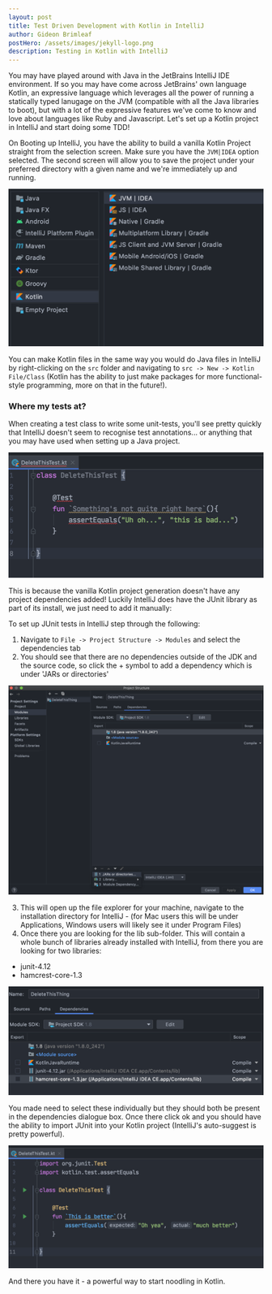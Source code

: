 ```yaml
---
layout: post
title: Test Driven Development with Kotlin in IntelliJ
author: Gideon Brimleaf
postHero: /assets/images/jekyll-logo.png
description: Testing in Kotlin with IntelliJ
---
```


You may have played around with Java in the JetBrains IntelliJ IDE environment. If so you may have come across JetBrains' own language Kotlin, an expressive language which leverages all the power of running a statically typed lanugage on the JVM (compatible with all the Java libraries to boot), but with a lot of the expressive features we've come to know and love about languages like Ruby and Javascript. Let's set up a Kotlin project in IntelliJ and start doing some TDD!

On Booting up IntelliJ, you have the ability to build a vanilla Kotlin Project straight from the selection screen. Make sure you have the ```JVM|IDEA``` option selected.  The second screen will allow you to save the project under your preferred directory with a given name and we're immediately up and running.

<pre class="shadowy">
<img src="/assets/images/kotlin-testing-create-kotlin-project.png" class="img-fluid" alt="bootstrap downloads">
</pre>

You can make Kotlin files in the same way you would do Java files in IntelliJ  by right-clicking on the ```src``` folder and navigating to ```src -> New -> Kotlin File/Class``` (Kotlin has the ability to just make packages for more functional-style programming, more on that in the future!).

### Where my tests at?

When creating a test class to write some unit-tests, you'll see pretty quickly that IntelliJ doesn't seem to recognise test annotations... or anything that you may have used when setting up a Java project.  

<pre class="shadowy">
<img src="/assets/images/kotlin-testing-bad-test.png" class="img-fluid" alt="bootstrap downloads">
</pre>

This is because the vanilla Kotlin project generation doesn't have any project dependencies added! Luckily IntelliJ does have the JUnit library as part of its install, we just need to add it manually:

To set up JUnit tests in IntelliJ step through the following:

1. Navigate to ```File -> Project Structure -> Modules``` and select the dependencies tab
2. You should see that there are no dependencies outside of the JDK and the source code, so click the + symbol to add a dependency which is under 'JARs or directories'

<pre class="shadowy">
<img src="/assets/images/kotlin-testing-empty-dependency.png" class="img-fluid" alt="bootstrap downloads">
</pre>

3. This will open up the file explorer for your machine, navigate to the installation directory for IntelliJ - (for Mac users this will be under Applications, Windows users will likely see it under Program Files)
4. Once there you are looking for the lib sub-folder. This will contain a whole bunch of libraries already installed with IntelliJ, from there you are looking for two libraries:
  * junit-4.12
  * hamcrest-core-1.3

<pre class="shadowy">
<img src="/assets/images/kotlin-testing-added-dependencies.png" class="img-fluid" alt="bootstrap downloads">
</pre>

You made need to select these individually but they should both be present in the dependencies dialogue box. Once there click ok and you should have the ability to import JUnit into your Kotlin project (IntelliJ's auto-suggest is pretty powerful).

<pre class="shadowy">
<img src="/assets/images/kotlin-testing-working-test.png" class="img-fluid" alt="bootstrap downloads">
</pre>

And there you have it - a powerful way to start noodling in Kotlin. 